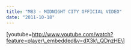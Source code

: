 ```yaml
---
title: "M83 - MIDNIGHT CITY OFFICIAL VIDEO"
date: "2011-10-18"
---
```


\[youtube=http://www.youtube.com/watch?feature=player\_embedded&v=dX3k\_QDnzHE\]
